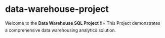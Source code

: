 # data-warehouse-project

Welcome to the **Data Warehouse SQL Project** !!⭐
This Project demonstrates a comprehensive data warehousing analytics solution.
